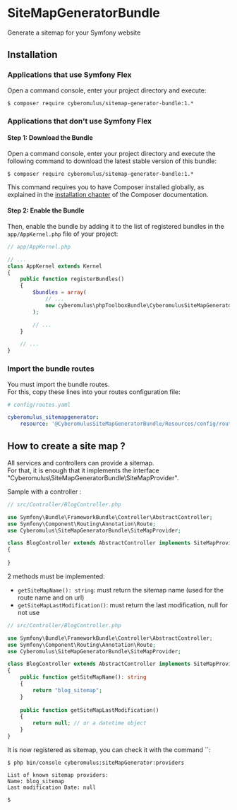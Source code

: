 # SiteMapGeneratorBundle

Generate a sitemap for your Symfony website

## Installation

### Applications that use Symfony Flex

Open a command console, enter your project directory and execute:

```console
$ composer require cyberomulus/sitemap-generator-bundle:1.*
```

### Applications that don't use Symfony Flex

#### Step 1: Download the Bundle

Open a command console, enter your project directory and execute the
following command to download the latest stable version of this bundle:

```console
$ composer require cyberomulus/sitemap-generator-bundle:1.*
```

This command requires you to have Composer installed globally, as explained
in the [installation chapter](https://getcomposer.org/doc/00-intro.md)
of the Composer documentation.

#### Step 2: Enable the Bundle

Then, enable the bundle by adding it to the list of registered bundles
in the `app/AppKernel.php` file of your project:

```php
// app/AppKernel.php

// ...
class AppKernel extends Kernel
{
    public function registerBundles()
    {
        $bundles = array(
            // ...
            new cyberomulus\phpToolboxBundle\CyberomulusSiteMapGeneratorBundle,
        );

        // ...
    }

    // ...
}
```

### Import the bundle routes

You must import the bundle routes.  
For this, copy these lines into your routes configuration file:

```yaml
# config/routes.yaml

cyberomulus_sitemapgenerator:
    resource: '@CyberomulusSiteMapGeneratorBundle/Resources/config/routes.xml'
```

## How to create a site map ?

All services and controllers can provide a sitemap.  
For that, it is enough that it implements the interface "Cyberomulus\SiteMapGeneratorBundle\SiteMapProvider".

Sample with a controller :

```php
// src/Controller/BlogController.php

use Symfony\Bundle\FrameworkBundle\Controller\AbstractController;
use Symfony\Component\Routing\Annotation\Route;
use Cyberomulus\SiteMapGeneratorBundle\SiteMapProvider;

class BlogController extends AbstractController implements SiteMapProvider
{
    
}
```

2 methods must be implemented:
* `getSiteMapName(): string`: must return the sitemap name (used for the route name and on url)
* `getSiteMapLastModification()`: must return the last modification, null for not use

```php
// src/Controller/BlogController.php

use Symfony\Bundle\FrameworkBundle\Controller\AbstractController;
use Symfony\Component\Routing\Annotation\Route;
use Cyberomulus\SiteMapGeneratorBundle\SiteMapProvider;

class BlogController extends AbstractController implements SiteMapProvider
{
    public function getSiteMapName(): string
    {
    	return "blog_sitemap";
    }
    
    public function getSiteMapLastModification()
    {
    	return null; // or a datetime object
    }
}
```
It is now registered as sitemap, you can check it with the command ``:

```console
$ php bin/console cyberomulus:siteMapGenerator:providers

List of known sitemap providers:
Name: blog_sitemap
Last modification Date: null

$ 
```